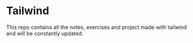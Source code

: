# Tailwind
This repo contains all the notes, exercises and project made with tailwind and will be constantly updated.
